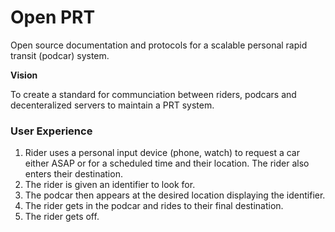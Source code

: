 Open PRT
========

Open source documentation and protocols for a scalable personal rapid transit (podcar) system.

**Vision**

To create a standard for communciation between riders, podcars and decenteralized servers to maintain a PRT system.

### User Experience

1. Rider uses a personal input device (phone, watch) to request a car either ASAP or for a scheduled time and their location. The rider also enters their destination.
2. The rider is given an identifier to look for.
3. The podcar then appears at the desired location displaying the identifier.
4. The rider gets in the podcar and rides to their final destination.
5. The rider gets off.

